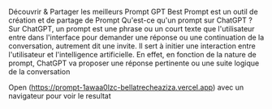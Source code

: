 Découvrir & Partager les meilleurs Prompt GPT
Best Prompt est un outil de création et de partage de Prompt
Qu'est-ce qu'un prompt sur ChatGPT ?
Sur ChatGPT, un prompt est une phrase ou un court texte que l'utilisateur entre dans l'interface pour demander une réponse ou une continuation de la conversation, autrement dit une invite. 
Il sert à initier une interaction entre l'utilisateur et l'intelligence artificielle. En effet, en fonction de la nature de prompt, ChatGPT va proposer une réponse pertinente ou une suite logique de la conversation


Open (https://prompt-1awaa0lzc-bellatrecheaziza.vercel.app) avec un navigateur pour voir le resultat


 
 
